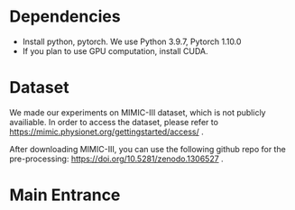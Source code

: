 # Dependencies
* Install python, pytorch. We use Python 3.9.7, Pytorch 1.10.0
* If you plan to use GPU computation, install CUDA.
# Dataset
We made our experiments on MIMIC-III dataset, which is not publicly availiable. In order to access the dataset, please refer to https://mimic.physionet.org/gettingstarted/access/ .

After downloading MIMIC-III, you can use the following github repo for the pre-processing: https://doi.org/10.5281/zenodo.1306527 .
# Main Entrance 
